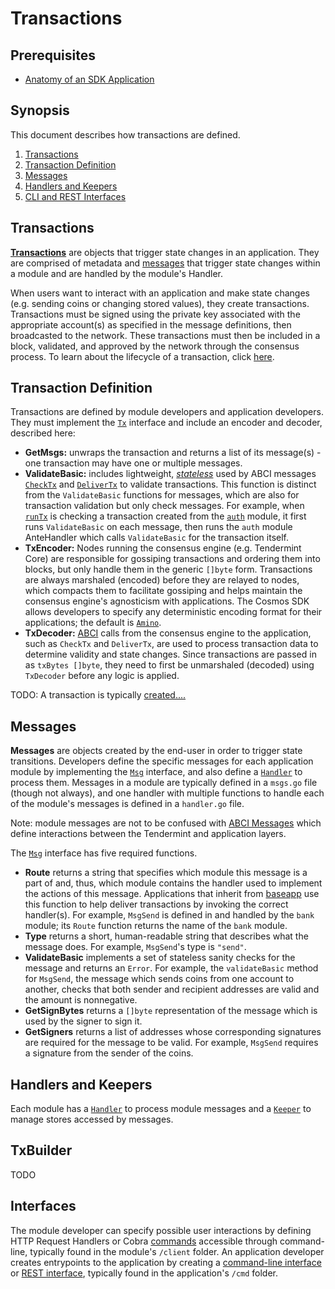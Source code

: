 # Transactions 

## Prerequisites

* [Anatomy of an SDK Application](./app-anatomy.md)

## Synopsis

This document describes how transactions are defined.
1. [Transactions](#transactions)
2. [Transaction Definition](#transaction-definition)
3. [Messages](#messages)
4. [Handlers and Keepers](#handlers-and-keepers)
5. [CLI and REST Interfaces](#cli-and-rest-interfaces)

## Transactions

[**Transactions**](https://github.com/cosmos/cosmos-sdk/blob/97d10210beb55ad4bd6722f7186a80bf7cb140e2/types/tx_msg.go#L36-L43)  are objects that trigger state changes in an application. They are comprised of metadata and [messages](./modules.md#messages) that trigger state changes within a module and are handled by the module's Handler.

When users want to interact with an application and make state changes (e.g. sending coins or changing stored values), they create transactions. Transactions must be signed using the private key associated with the appropriate account(s) as specified in the message definitions, then broadcasted to the network. These transactions must then be included in a block, validated, and approved by the network through the consensus process. To learn about the lifecycle of a transaction, click [here](./tx-lifecycle.md).

## Transaction Definition

Transactions are defined by module developers and application developers. They must implement the [`Tx`](https://github.com/cosmos/cosmos-sdk/blob/73700df8c39d1fe6c3d3a1a635ac03d4bacecf55/types/tx_msg.go#L34-L41) interface and include an encoder and decoder, described here:

* **GetMsgs:** unwraps the transaction and returns a list of its message(s) - one transaction may have one or multiple messages.
* **ValidateBasic:** includes lightweight, [_stateless_](./tx-lifecycle.md#types-of-checks) used by ABCI messages [`CheckTx`](./baseapp.md#checktx) and [`DeliverTx`](./baseapp.md#delivertx) to validate transactions. This function is distinct from the `ValidateBasic` functions for messages, which are also for transaction validation but only check messages. For example, when [`runTx`](./baseapp.md#runtx-and-runmsgs) is checking a transaction created from the [`auth`](https://github.com/cosmos/cosmos-sdk/tree/67f6b021180c7ef0bcf25b6597a629aca27766b8/docs/spec/auth) module, it first runs `ValidateBasic` on each message, then runs the `auth` module AnteHandler which calls `ValidateBasic` for the transaction itself.
* **TxEncoder:** Nodes running the consensus engine (e.g. Tendermint Core) are responsible for gossiping transactions and ordering them into blocks, but only handle them in the generic `[]byte` form. Transactions are always marshaled (encoded) before they are relayed to nodes, which compacts them to facilitate gossiping and helps maintain the consensus engine's agnosticism with applications. The Cosmos SDK allows developers to specify any deterministic encoding format for their applications; the default is [`Amino`](./amino.md).
* **TxDecoder:** [ABCI](https://tendermint.com/docs/spec/abci/) calls from the consensus engine to the application, such as `CheckTx` and `DeliverTx`, are used to process transaction data to determine validity and state changes. Since transactions are passed in as `txBytes []byte`, they need to first be unmarshaled (decoded) using `TxDecoder` before any logic is applied.

TODO: A transaction is typically [created....](https://github.com/cosmos/cosmos-sdk/blob/1a7f31f7c8de1feded6b7c0df45c71a5f40c61df/x/auth/client/utils/tx.go) 

## Messages

**Messages** are objects created by the end-user in order to trigger state transitions. Developers define the specific messages for each application module by implementing the [`Msg`](https://github.com/cosmos/cosmos-sdk/blob/97d10210beb55ad4bd6722f7186a80bf7cb140e2/types/tx_msg.go#L10-L31) interface, and also define a [`Handler`](../building-modules/handler.md) to process them. Messages in a module are typically defined in a `msgs.go` file (though not always), and one handler with multiple functions to handle each of the module's messages is defined in a `handler.go` file.

Note: module messages are not to be confused with [ABCI Messages](https://tendermint.com/docs/spec/abci/abci.html#messages) which define interactions between the Tendermint and application layers.

The [`Msg`](https://github.com/cosmos/cosmos-sdk/blob/97d10210beb55ad4bd6722f7186a80bf7cb140e2/types/tx_msg.go#L10-L31) interface has five required functions.

* **Route** returns a string that specifies which module this message is a part of and, thus, which module contains the handler used to implement the actions of this message. Applications that inherit from [baseapp](./baseapp.md) use this function to help deliver transactions by invoking the correct handler(s). For example, `MsgSend` is defined in and handled by the `bank` module; its `Route` function returns the name of the `bank` module.
* **Type** returns a short, human-readable string that describes what the message does. For example, `MsgSend`'s type is `"send"`.
* **ValidateBasic** implements a set of stateless sanity checks for the message and returns an `Error`. For example, the `validateBasic` method for `MsgSend`, the message which sends coins from one account to another, checks that both sender and recipient addresses are valid and the amount is nonnegative.
* **GetSignBytes** returns a `[]byte` representation of the message which is used by the signer to sign it.
* **GetSigners** returns a list of addresses whose corresponding signatures are required for the message to be valid. For example, `MsgSend` requires a signature from the sender of the coins.

## Handlers and Keepers

Each module has a [`Handler`](./app-anatomy.md#handler) to process module messages and a [`Keeper`](./app-anatomy.md#keeper) to manage stores accessed by messages.

## TxBuilder

TODO

## Interfaces

The module developer can specify possible user interactions by defining HTTP Request Handlers or Cobra [commands](https://github.com/spf13/cobra) accessible through command-line, typically found in the module's `/client` folder. An application developer creates entrypoints to the application by creating a [command-line interface](./interfaces.md#cli) or [REST interface](./interfaces.md#rest), typically found in the application's `/cmd` folder.
